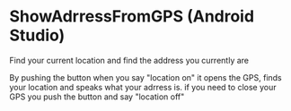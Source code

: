 # ShowAdrressFromGPS (Android Studio)
Find your current location and find the address you currently are

By pushing the button when you say "location on" it opens the GPS, finds your location and speaks what your adrress is.
if you need to close your GPS you push the button and say "location off"
